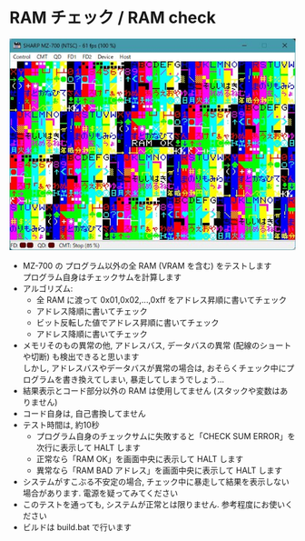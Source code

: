 # RAM チェック / RAM check

![image](ram-check.jpg)

* MZ-700 の プログラム以外の全 RAM (VRAM を含む) をテストします<br>
  プログラム自身はチェックサムを計算します
* アルゴリズム:
  * 全 RAM に渡って 0x01,0x02,...,0xff をアドレス昇順に書いてチェック
  * アドレス降順に書いてチェック
  * ビット反転した値でアドレス昇順に書いてチェック
  * アドレス降順に書いてチェック
* メモリそのもの異常の他, アドレスバス, データバスの異常 (配線のショートや切断) も検出できると思います<br>
  しかし, アドレスバスやデータバスが異常の場合は, おそらくチェック中にプログラムを書き換えてしまい, 暴走してしまうでしょう...
* 結果表示とコード部分以外の RAM は使用してません (スタックや変数はありません)
* コード自身は, 自己書換してません
* テスト時間は, 約10秒<br>
  * プログラム自身のチェックサムに失敗すると「CHECK SUM ERROR」を次行に表示して HALT します<br>
  * 正常なら「RAM OK」を画面中央に表示して HALT します<br>
  * 異常なら「RAM BAD アドレス」を画面中央に表示して HALT します<br>
* システムがすこぶる不安定の場合, チェック中に暴走して結果を表示しない場合があります. 電源を疑ってみてください
* このテストを通っても, システムが正常とは限りません. 参考程度にお使いください
* ビルドは build.bat で行います
